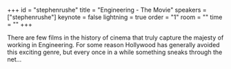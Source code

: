 ﻿+++
id = "stephenrushe"
title = "Engineering - The Movie"
speakers = ["stephenrushe"]
keynote = false
lightning = true
order = "1"
room = ""
time = ""
+++

There are few films in the history of cinema that truly capture the majesty of working in Engineering. For some reason Hollywood has generally avoided this exciting genre, but every once in a while something sneaks through the net...